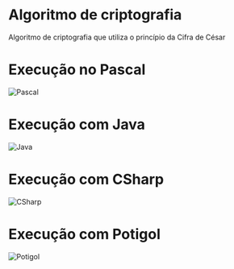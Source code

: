 # Algoritmo de criptografia
Algoritmo de criptografia que utiliza o princípio da Cifra de César

# Execução no Pascal
![Pascal](http://i.imgur.com/UKnYoFK.png)

# Execução com Java
![Java](http://i.imgur.com/3SyKT34.png)

# Execução com CSharp
![CSharp](http://i.imgur.com/EQNWJqs.png)

# Execução com Potigol
![Potigol](http://i.imgur.com/4hfrfj2.png)
